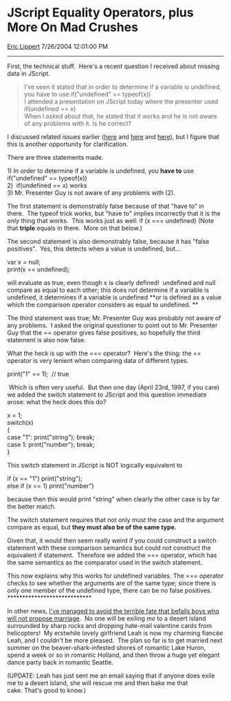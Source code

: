 # JScript Equality Operators, plus More On Mad Crushes

[Eric Lippert](https://social.msdn.microsoft.com/profile/Eric%20Lippert) 7/26/2004 12:01:00 PM

-----

First, the technical stuff.  Here's a recent question I received about missing data in JScript.   

> I’ve seen it stated that in order to determine if a variable is undefined, you have to use if("undefined" == typeof(x))  
> I attended a presentation on JScript today where the presenter used if(undefined == x)  
> When I asked about that, he stated that it works and he is not aware of any problems with it. Is he correct?

I discussed related issues earlier ([here](http://weblogs.asp.net/ericlippert/archive/2003/09/30/53120.aspx "http://weblogs.asp.net/ericlippert/archive/2003/09/30/53120.aspx") and [here](http://weblogs.asp.net/ericlippert/archive/2003/10/01/53128.aspx "http://weblogs.asp.net/ericlippert/archive/2003/10/01/53128.aspx") and [here](http://weblogs.asp.net/ericlippert/archive/2003/11/05/53336.aspx "http://weblogs.asp.net/ericlippert/archive/2003/11/05/53336.aspx")), but I figure that this is another opportunity for clarification. 

 There are three statements made.  

1\) In order to determine if a variable is undefined, you **have to** use if("undefined" == typeof(x))  
2)  if(undefined == x) works  
3) Mr. Presenter Guy is not aware of any problems with (2). 

The first statement is demonstrably false because of that "have to" in there.  The typeof trick works, but "have to" implies incorrectly that it is the *only* thing that works.  This works just as well: if (x === undefined) (Note that **triple** equals in there.  More on that below.) 

 The second statement is also demonstrably false, because it has "false positives".  Yes, this detects when a value is undefined, but… 

var x = null;  
print(x == undefined); 

will evaluate as true, even though x is clearly defined\!  undefined and null compare as equal to each other; this does not determine if a variable is undefined, it determines if a variable is undefined **or is defined as a value which the comparison operator considers as equal to undefined. **

The third statement was true; Mr. Presenter Guy was probably not aware of any problems.  I asked the original questioner to point out to Mr. Presenter Guy that the == operator gives false positives, so hopefully the third statement is also now false. 

 What the heck is up with the === operator?  Here's the thing: the == operator is very lenient when comparing data of different types.  

 print("1" == 1);  // true 

  Which is often very useful.  But then one day (April 23rd, 1997, if you care) we added the switch statement to JScript and this question immediate arose: what the heck does this do? 

 x = 1;  
switch(x)  
{  
case "1": print("string"); break;  
case 1: print("number"); break;  
} 

 This switch statement in JScript is NOT logically equivalent to 

 if (x == "1") print("string");  
else if (x == 1) print("number") 

 because then this would print "string" when clearly the other case is by far the better match.  

 The switch statement requires that not only must the case and the argument compare as equal, but **they must also be of the same type.**  

 Given that, it would then seem really weird if you could construct a switch statement with these comparison semantics but could not construct the equivalent if statement.  Therefore we added the === operator, which has the same semantics as the comparator used in the switch statement. 

 This now explains why this works for undefined variables. The === operator checks to see whether the arguments are of the same type; since there is only one member of the undefined type, there can be no false positives. \*\*\*\*\*\*\*\*\*\*\*\*\*\*\*\*\*\*\*\*\*\*\*\*\*\*\*\* 

 In other news, [I've managed to avoid the terrible fate that befalls boys who will not propose marriage](http://weblogs.asp.net/ericlippert/archive/2004/07/12/181265.aspx "http://weblogs.asp.net/ericlippert/archive/2004/07/12/181265.aspx").  No one will be exiling *me* to a desert island surrounded by sharp rocks and dropping hate-mail valentine cards from helicopters\!  My erstwhile lovely girlfriend Leah is now my charming fiancée Leah, and I couldn't be more pleased.  The plan so far is to get married next summer on the beaver-shark-infested shores of romantic Lake Huron, spend a week or so in romantic Holland, and then throw a huge yet elegant dance party back in romantic Seattle.

(UPDATE: Leah has just sent me an email saying that if anyone does exile me to a desert island, she will rescue me and then bake me that cake. That's good to know.)

